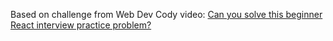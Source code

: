 Based on challenge from Web Dev Cody video: [Can you solve this beginner React interview practice problem?](https://www.youtube.com/watch?v=BJc5cX_D1Lg)
